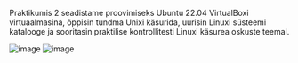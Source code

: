 Praktikumis 2 seadistame proovimiseks Ubuntu 22.04 VirtualBoxi virtuaalmasina, õppisin tundma Unixi käsurida, uurisin Linuxi süsteemi katalooge ja
sooritasin praktilise kontrollitesti Linuxi käsurea oskuste teemal.

![image](https://github.com/aleksiua/opsys2023/assets/145049882/786c2b59-4208-48b4-b9b4-aecced956e5d)
![image](https://github.com/aleksiua/opsys2023/assets/145049882/ab914f96-e41b-4376-a3fe-6b212e0d1caf)
